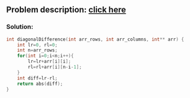 ## Problem description:  [click here](https://www.hackerrank.com/challenges/diagonal-difference/problem)

### Solution:

```c
int diagonalDifference(int arr_rows, int arr_columns, int** arr) {
    int lr=0, rl=0;
    int n=arr_rows;
    for(int i=0;i<n;i++){
        lr=lr+arr[i][i];
        rl=rl+arr[i][n-i-1];
    }
    int diff=lr-rl;
    return abs(diff);
}
```
